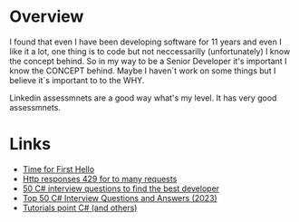 # Overview

I found that even I have been developing software for 11 years and even I like it a lot, one thing is to code but not neccessarilly (unfortunately) I know the concept behind. So in my way to be a Senior Developer it's important I know the CONCEPT behind. Maybe I haven´t work on some things but I believe it´s important to to the WHY.

Linkedin assessmnets are a good way what's my level. It has very good assessmnets.

# Links

- [Time for First Hello](https://www.moesif.com/blog/technical/api-product-management/What-is-TTFHW/)
- [Http responses 429 for to many requests ](https://developer.mozilla.org/en-US/docs/Web/HTTP/Status/429)
- [50 C# interview questions to find the best developer](https://www.testgorilla.com/blog/c-sharp-interview-questions/?utm_term=&utm_campaign=Performance+Max+%7C+RoW+Old&utm_source=google&utm_medium=cpc&hsa_acc=4932434860&hsa_cam=13402555368&hsa_grp=&hsa_ad=&hsa_src=x&hsa_tgt=&hsa_kw=&hsa_mt=&hsa_net=adwords&hsa_ver=3&gclid=Cj0KCQjwlumhBhClARIsABO6p-yDA4MHHOB6ZgaXMQO-q-3QasKKIJWvTIwPljOJPWzNeCZi6xK4OswaAiaGEALw_wcB)
- [Top 50 C# Interview Questions and Answers (2023)](https://www.c-sharpcorner.com/UploadFile/puranindia/C-Sharp-interview-questions/)
- [Tutorials point C# (and others)](https://www.tutorialspoint.com/csharp/index.htm)
